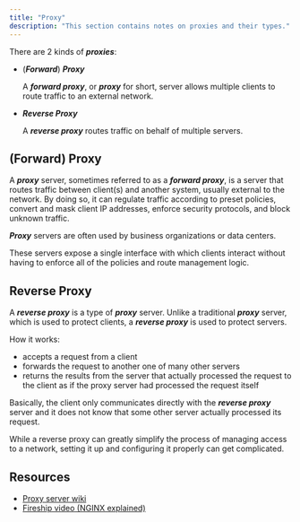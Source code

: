 ```yaml
---
title: "Proxy"
description: "This section contains notes on proxies and their types."
---
```


There are 2 kinds of ***proxies***:

- (***Forward***) ***Proxy***

  A ***forward proxy***, or ***proxy*** for short, server allows multiple clients to route traffic to an external network.
- ***Reverse Proxy***

  A ***reverse proxy*** routes traffic on behalf of multiple servers.

## (Forward) Proxy

A ***proxy*** server, sometimes referred to as a ***forward proxy***, is a server that routes traffic between client(s) and another system, usually external to the network. By doing so, it can regulate traffic according to preset policies, convert and mask client IP addresses, enforce security protocols, and block unknown traffic.

***Proxy*** servers are often used by business organizations or data centers.

These servers expose a single interface with which clients interact without having to enforce all of the policies and route management logic.

## Reverse Proxy

A ***reverse proxy*** is a type of ***proxy*** server.  Unlike a traditional ***proxy*** server, which is used to protect clients, a ***reverse proxy*** is used to protect servers.

How it works:

- accepts a request from a client
- forwards the request to another one of many other servers
- returns the results from the server that actually processed the request to the client as if the proxy server had processed the request itself

Basically, the client only communicates directly with the ***reverse proxy*** server and it does not know that some other server actually processed its request.

While a reverse proxy can greatly simplify the process of managing access to a network, setting it up and configuring it properly can get complicated.

## Resources

- [Proxy server wiki](https://en.wikipedia.org/wiki/Proxy_server)
- [Fireship video (NGINX explained)](https://youtu.be/JKxlsvZXG7c)
